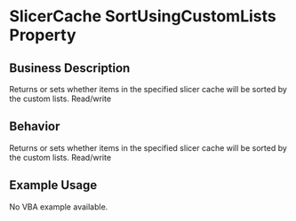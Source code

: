 # SlicerCache SortUsingCustomLists Property

## Business Description
Returns or sets whether items in the specified slicer cache will be sorted by the custom lists. Read/write

## Behavior
Returns or sets whether items in the specified slicer cache will be sorted by the custom lists. Read/write

## Example Usage
No VBA example available.